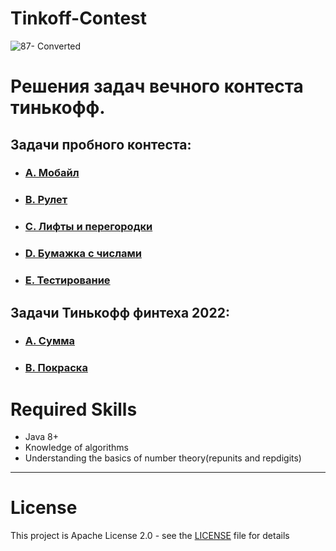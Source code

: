 # Tinkoff-Contest

![87- Converted](https://www.cdn-tinkoff.ru/frontend-libraries/opengraph/opengraph.png)

# **Решения задач вечного контеста тинькофф**.

## **Задачи пробного контеста**:
- ### [A. Мобайл](./src/main/java/edu/tinkoff/taskA.md)
- ### [B. Рулет](./src/main/java/edu/tinkoff/taskB.md)
- ### [C. Лифты и перегородки](./src/main/java/edu/tinkoff/taskC.md)
- ### [D. Бумажка с числами](./src/main/java/edu/tinkoff/taskD.md)
- ### [E. Тестирование](./src/main/java/edu/tinkoff/taskE.md)

## **Задачи Тинькофф финтеха 2022**:
- ### [A. Сумма](./src/main/java/edu/tinkoff_2/TaskA.md)
- ### [B. Покраска](./src/main/java/edu/tinkoff_2/TaskB.md)


# Required Skills
- Java 8+
- Knowledge of algorithms
- Understanding the basics of number theory(repunits and repdigits)

---

# License
This project is Apache License 2.0 - see the [LICENSE](LICENSE) file for details
